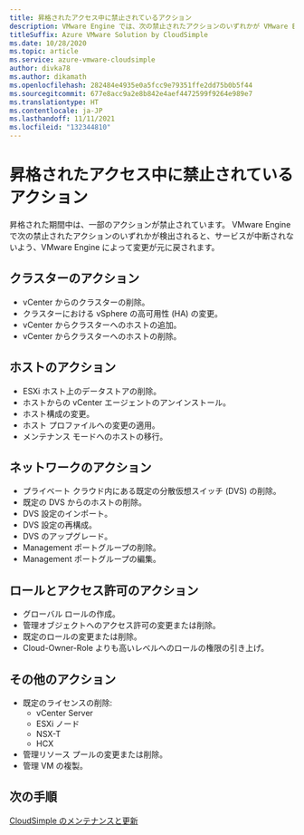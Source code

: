 ```yaml
---
title: 昇格されたアクセス中に禁止されているアクション
description: VMware Engine では、次の禁止されたアクションのいずれかが VMware Engine で検出された場合にサービスが中断されないよう、変更が元に戻されます。
titleSuffix: Azure VMware Solution by CloudSimple
ms.date: 10/28/2020
ms.topic: article
ms.service: azure-vmware-cloudsimple
author: divka78
ms.author: dikamath
ms.openlocfilehash: 282484e4935e0a5fcc9e79351ffe2dd75b0b5f44
ms.sourcegitcommit: 677e8acc9a2e8b842e4aef4472599f9264e989e7
ms.translationtype: HT
ms.contentlocale: ja-JP
ms.lasthandoff: 11/11/2021
ms.locfileid: "132344810"
---
```

# <a name="forbidden-actions-during-elevated-access"></a>昇格されたアクセス中に禁止されているアクション

昇格された期間中は、一部のアクションが禁止されています。 VMware Engine で次の禁止されたアクションのいずれかが検出されると、サービスが中断されないよう、VMware Engine によって変更が元に戻されます。

## <a name="cluster-actions"></a>クラスターのアクション

- vCenter からのクラスターの削除。
- クラスターにおける vSphere の高可用性 (HA) の変更。
- vCenter からクラスターへのホストの追加。
- vCenter からクラスターへのホストの削除。

## <a name="host-actions"></a>ホストのアクション

- ESXi ホスト上のデータストアの削除。
- ホストからの vCenter エージェントのアンインストール。
- ホスト構成の変更。
- ホスト プロファイルへの変更の適用。
- メンテナンス モードへのホストの移行。

## <a name="network-actions"></a>ネットワークのアクション

- プライベート クラウド内にある既定の分散仮想スイッチ (DVS) の削除。
- 既定の DVS からのホストの削除。
- DVS 設定のインポート。
- DVS 設定の再構成。
- DVS のアップグレード。
- Management ポートグループの削除。
- Management ポートグループの編集。

## <a name="roles-and-permissions-actions"></a>ロールとアクセス許可のアクション

- グローバル ロールの作成。
- 管理オブジェクトへのアクセス許可の変更または削除。
- 既定のロールの変更または削除。
- Cloud-Owner-Role よりも高いレベルへのロールの権限の引き上げ。

## <a name="other-actions"></a>その他のアクション

- 既定のライセンスの削除:
  - vCenter Server
  - ESXi ノード
  - NSX-T
  - HCX
- 管理リソース プールの変更または削除。
- 管理 VM の複製。


## <a name="next-steps"></a>次の手順
[CloudSimple のメンテナンスと更新](cloudsimple-maintenance-updates.md) 
